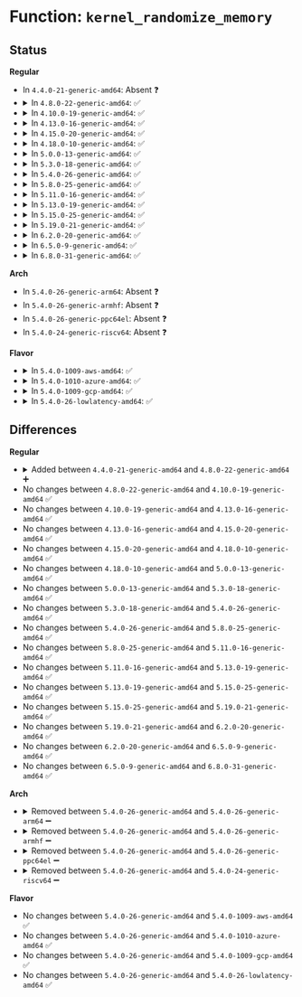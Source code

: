 # Function: <code>kernel_randomize_memory</code>

## Status
<b>Regular</b>
<ul>
<li>
In <code>4.4.0-21-generic-amd64</code>: Absent ❓
</li>
<li>
<details>
<summary>In <code>4.8.0-22-generic-amd64</code>: ✅</summary>

```c
void kernel_randomize_memory()
```

```json
{
  "name": "kernel_randomize_memory",
  "collision_type": "Unique Global",
  "inline_type": "No",
  "funcs": [
    {
      "addr": 18446744071595236779,
      "name": "kernel_randomize_memory",
      "external": true,
      "loc": "arch/x86/mm/kaslr.c:84",
      "file": "arch/x86/mm/kaslr.c",
      "inline": "seen, unknown",
      "caller_inline": [],
      "caller_func": [
        "arch/x86/kernel/setup.c:setup_arch"
      ]
    }
  ],
  "symbols": [
    {
      "addr": 18446744071595236779,
      "name": "kernel_randomize_memory",
      "section": ".init.text",
      "bind": "STB_GLOBAL",
      "size": 392
    }
  ]
}
```
</details>
</li>
<li>
<details>
<summary>In <code>4.10.0-19-generic-amd64</code>: ✅</summary>

```c
void kernel_randomize_memory()
```

```json
{
  "name": "kernel_randomize_memory",
  "collision_type": "Unique Global",
  "inline_type": "No",
  "funcs": [
    {
      "addr": 18446744071595480065,
      "name": "kernel_randomize_memory",
      "external": true,
      "loc": "arch/x86/mm/kaslr.c:94",
      "file": "arch/x86/mm/kaslr.c",
      "inline": "seen, unknown",
      "caller_inline": [],
      "caller_func": [
        "arch/x86/kernel/setup.c:setup_arch"
      ]
    }
  ],
  "symbols": [
    {
      "addr": 18446744071595480065,
      "name": "kernel_randomize_memory",
      "section": ".init.text",
      "bind": "STB_GLOBAL",
      "size": 390
    }
  ]
}
```
</details>
</li>
<li>
<details>
<summary>In <code>4.13.0-16-generic-amd64</code>: ✅</summary>

```c
void kernel_randomize_memory()
```

```json
{
  "name": "kernel_randomize_memory",
  "collision_type": "Unique Global",
  "inline_type": "No",
  "funcs": [
    {
      "addr": 18446744071596401679,
      "name": "kernel_randomize_memory",
      "external": true,
      "loc": "arch/x86/mm/kaslr.c:94",
      "file": "arch/x86/mm/kaslr.c",
      "inline": "seen, unknown",
      "caller_inline": [],
      "caller_func": [
        "arch/x86/kernel/setup.c:setup_arch"
      ]
    }
  ],
  "symbols": [
    {
      "addr": 18446744071596401679,
      "name": "kernel_randomize_memory",
      "section": ".init.text",
      "bind": "STB_GLOBAL",
      "size": 394
    }
  ]
}
```
</details>
</li>
<li>
<details>
<summary>In <code>4.15.0-20-generic-amd64</code>: ✅</summary>

```c
void kernel_randomize_memory()
```

```json
{
  "name": "kernel_randomize_memory",
  "collision_type": "Unique Global",
  "inline_type": "No",
  "funcs": [
    {
      "addr": 18446744071602721359,
      "name": "kernel_randomize_memory",
      "external": true,
      "loc": "arch/x86/mm/kaslr.c:84",
      "file": "arch/x86/mm/kaslr.c",
      "inline": "seen, unknown",
      "caller_inline": [],
      "caller_func": [
        "arch/x86/kernel/setup.c:setup_arch"
      ]
    }
  ],
  "symbols": [
    {
      "addr": 18446744071602721359,
      "name": "kernel_randomize_memory",
      "section": ".init.text",
      "bind": "STB_GLOBAL",
      "size": 394
    }
  ]
}
```
</details>
</li>
<li>
<details>
<summary>In <code>4.18.0-10-generic-amd64</code>: ✅</summary>

```c
void kernel_randomize_memory()
```

```json
{
  "name": "kernel_randomize_memory",
  "collision_type": "Unique Global",
  "inline_type": "No",
  "funcs": [
    {
      "addr": 18446744071602894064,
      "name": "kernel_randomize_memory",
      "external": true,
      "loc": "arch/x86/mm/kaslr.c:73",
      "file": "arch/x86/mm/kaslr.c",
      "inline": "seen, unknown",
      "caller_inline": [],
      "caller_func": [
        "arch/x86/kernel/setup.c:setup_arch"
      ]
    }
  ],
  "symbols": [
    {
      "addr": 18446744071602894064,
      "name": "kernel_randomize_memory",
      "section": ".init.text",
      "bind": "STB_GLOBAL",
      "size": 388
    }
  ]
}
```
</details>
</li>
<li>
<details>
<summary>In <code>5.0.0-13-generic-amd64</code>: ✅</summary>

```c
void kernel_randomize_memory()
```

```json
{
  "name": "kernel_randomize_memory",
  "collision_type": "Unique Global",
  "inline_type": "No",
  "funcs": [
    {
      "addr": 18446744071604691422,
      "name": "kernel_randomize_memory",
      "external": true,
      "loc": "arch/x86/mm/kaslr.c:74",
      "file": "arch/x86/mm/kaslr.c",
      "inline": "seen, unknown",
      "caller_inline": [],
      "caller_func": [
        "arch/x86/kernel/setup.c:setup_arch"
      ]
    }
  ],
  "symbols": [
    {
      "addr": 18446744071604691422,
      "name": "kernel_randomize_memory",
      "section": ".init.text",
      "bind": "STB_GLOBAL",
      "size": 388
    }
  ]
}
```
</details>
</li>
<li>
<details>
<summary>In <code>5.3.0-18-generic-amd64</code>: ✅</summary>

```c
void kernel_randomize_memory()
```

```json
{
  "name": "kernel_randomize_memory",
  "collision_type": "Unique Global",
  "inline_type": "No",
  "funcs": [
    {
      "addr": 18446744071604791246,
      "name": "kernel_randomize_memory",
      "external": true,
      "loc": "arch/x86/mm/kaslr.c:74",
      "file": "arch/x86/mm/kaslr.c",
      "inline": "seen, unknown",
      "caller_inline": [],
      "caller_func": [
        "arch/x86/kernel/setup.c:setup_arch"
      ]
    }
  ],
  "symbols": [
    {
      "addr": 18446744071604791246,
      "name": "kernel_randomize_memory",
      "section": ".init.text",
      "bind": "STB_GLOBAL",
      "size": 434
    }
  ]
}
```
</details>
</li>
<li>
<details>
<summary>In <code>5.4.0-26-generic-amd64</code>: ✅</summary>

```c
void kernel_randomize_memory()
```

```json
{
  "name": "kernel_randomize_memory",
  "collision_type": "Unique Global",
  "inline_type": "No",
  "funcs": [
    {
      "addr": 18446744071604817008,
      "name": "kernel_randomize_memory",
      "external": true,
      "loc": "arch/x86/mm/kaslr.c:74",
      "file": "arch/x86/mm/kaslr.c",
      "inline": "seen, unknown",
      "caller_inline": [],
      "caller_func": [
        "arch/x86/kernel/setup.c:setup_arch"
      ]
    }
  ],
  "symbols": [
    {
      "addr": 18446744071604817008,
      "name": "kernel_randomize_memory",
      "section": ".init.text",
      "bind": "STB_GLOBAL",
      "size": 434
    }
  ]
}
```
</details>
</li>
<li>
<details>
<summary>In <code>5.8.0-25-generic-amd64</code>: ✅</summary>

```c
void kernel_randomize_memory()
```

```json
{
  "name": "kernel_randomize_memory",
  "collision_type": "Unique Global",
  "inline_type": "No",
  "funcs": [
    {
      "addr": 18446744071609155184,
      "name": "kernel_randomize_memory",
      "external": true,
      "loc": "arch/x86/mm/kaslr.c:65",
      "file": "arch/x86/mm/kaslr.c",
      "inline": "seen, unknown",
      "caller_inline": [],
      "caller_func": [
        "arch/x86/kernel/setup.c:setup_arch"
      ]
    }
  ],
  "symbols": [
    {
      "addr": 18446744071609155184,
      "name": "kernel_randomize_memory",
      "section": ".init.text",
      "bind": "STB_GLOBAL",
      "size": 499
    }
  ]
}
```
</details>
</li>
<li>
<details>
<summary>In <code>5.11.0-16-generic-amd64</code>: ✅</summary>

```c
void kernel_randomize_memory()
```

```json
{
  "name": "kernel_randomize_memory",
  "collision_type": "Unique Global",
  "inline_type": "No",
  "funcs": [
    {
      "addr": 18446744071612225639,
      "name": "kernel_randomize_memory",
      "external": true,
      "loc": "arch/x86/mm/kaslr.c:64",
      "file": "arch/x86/mm/kaslr.c",
      "inline": "seen, unknown",
      "caller_inline": [],
      "caller_func": [
        "arch/x86/kernel/setup.c:setup_arch"
      ]
    }
  ],
  "symbols": [
    {
      "addr": 18446744071612225639,
      "name": "kernel_randomize_memory",
      "section": ".init.text",
      "bind": "STB_GLOBAL",
      "size": 539
    }
  ]
}
```
</details>
</li>
<li>
<details>
<summary>In <code>5.13.0-19-generic-amd64</code>: ✅</summary>

```c
void kernel_randomize_memory()
```

```json
{
  "name": "kernel_randomize_memory",
  "collision_type": "Unique Global",
  "inline_type": "No",
  "funcs": [
    {
      "addr": 18446744071614366482,
      "name": "kernel_randomize_memory",
      "external": true,
      "loc": "arch/x86/mm/kaslr.c:64",
      "file": "arch/x86/mm/kaslr.c",
      "inline": "seen, unknown",
      "caller_inline": [],
      "caller_func": [
        "arch/x86/kernel/setup.c:setup_arch"
      ]
    }
  ],
  "symbols": [
    {
      "addr": 18446744071614366482,
      "name": "kernel_randomize_memory",
      "section": ".init.text",
      "bind": "STB_GLOBAL",
      "size": 523
    }
  ]
}
```
</details>
</li>
<li>
<details>
<summary>In <code>5.15.0-25-generic-amd64</code>: ✅</summary>

```c
void kernel_randomize_memory()
```

```json
{
  "name": "kernel_randomize_memory",
  "collision_type": "Unique Global",
  "inline_type": "No",
  "funcs": [
    {
      "addr": 18446744071615297949,
      "name": "kernel_randomize_memory",
      "external": true,
      "loc": "arch/x86/mm/kaslr.c:64",
      "file": "arch/x86/mm/kaslr.c",
      "inline": "seen, unknown",
      "caller_inline": [],
      "caller_func": [
        "arch/x86/kernel/setup.c:setup_arch"
      ]
    }
  ],
  "symbols": [
    {
      "addr": 18446744071615297949,
      "name": "kernel_randomize_memory",
      "section": ".init.text",
      "bind": "STB_GLOBAL",
      "size": 590
    }
  ]
}
```
</details>
</li>
<li>
<details>
<summary>In <code>5.19.0-21-generic-amd64</code>: ✅</summary>

```c
void kernel_randomize_memory()
```

```json
{
  "name": "kernel_randomize_memory",
  "collision_type": "Unique Global",
  "inline_type": "No",
  "funcs": [
    {
      "addr": 18446744071617077913,
      "name": "kernel_randomize_memory",
      "external": true,
      "loc": "arch/x86/mm/kaslr.c:64",
      "file": "arch/x86/mm/kaslr.c",
      "inline": "seen, unknown",
      "caller_inline": [],
      "caller_func": [
        "arch/x86/kernel/setup.c:setup_arch"
      ]
    }
  ],
  "symbols": [
    {
      "addr": 18446744071617077913,
      "name": "kernel_randomize_memory",
      "section": ".init.text",
      "bind": "STB_GLOBAL",
      "size": 570
    }
  ]
}
```
</details>
</li>
<li>
<details>
<summary>In <code>6.2.0-20-generic-amd64</code>: ✅</summary>

```c
void kernel_randomize_memory()
```

```json
{
  "name": "kernel_randomize_memory",
  "collision_type": "Unique Global",
  "inline_type": "No",
  "funcs": [
    {
      "addr": 18446744071627731424,
      "name": "kernel_randomize_memory",
      "external": true,
      "loc": "arch/x86/mm/kaslr.c:64",
      "file": "arch/x86/mm/kaslr.c",
      "inline": "seen, unknown",
      "caller_inline": [],
      "caller_func": [
        "arch/x86/kernel/setup.c:setup_arch"
      ]
    }
  ],
  "symbols": [
    {
      "addr": 18446744071627731424,
      "name": "kernel_randomize_memory",
      "section": ".init.text",
      "bind": "STB_GLOBAL",
      "size": 639
    }
  ]
}
```
</details>
</li>
<li>
<details>
<summary>In <code>6.5.0-9-generic-amd64</code>: ✅</summary>

```c
void kernel_randomize_memory()
```

```json
{
  "name": "kernel_randomize_memory",
  "collision_type": "Unique Global",
  "inline_type": "No",
  "funcs": [
    {
      "addr": 18446744071619490656,
      "name": "kernel_randomize_memory",
      "external": true,
      "loc": "arch/x86/mm/kaslr.c:64",
      "file": "arch/x86/mm/kaslr.c",
      "inline": "seen, unknown",
      "caller_inline": [],
      "caller_func": [
        "arch/x86/kernel/setup.c:setup_arch"
      ]
    }
  ],
  "symbols": [
    {
      "addr": 18446744071619490656,
      "name": "kernel_randomize_memory",
      "section": ".init.text",
      "bind": "STB_GLOBAL",
      "size": 639
    }
  ]
}
```
</details>
</li>
<li>
<details>
<summary>In <code>6.8.0-31-generic-amd64</code>: ✅</summary>

```c
void kernel_randomize_memory()
```

```json
{
  "name": "kernel_randomize_memory",
  "collision_type": "Unique Global",
  "inline_type": "No",
  "funcs": [
    {
      "addr": 18446744071621787456,
      "name": "kernel_randomize_memory",
      "external": true,
      "loc": "arch/x86/mm/kaslr.c:64",
      "file": "arch/x86/mm/kaslr.c",
      "inline": "seen, unknown",
      "caller_inline": [],
      "caller_func": [
        "arch/x86/kernel/setup.c:setup_arch"
      ]
    }
  ],
  "symbols": [
    {
      "addr": 18446744071621787456,
      "name": "kernel_randomize_memory",
      "section": ".init.text",
      "bind": "STB_GLOBAL",
      "size": 639
    }
  ]
}
```
</details>
</li>
</ul>
<b>Arch</b>
<ul>
<li>
In <code>5.4.0-26-generic-arm64</code>: Absent ❓
</li>
<li>
In <code>5.4.0-26-generic-armhf</code>: Absent ❓
</li>
<li>
In <code>5.4.0-26-generic-ppc64el</code>: Absent ❓
</li>
<li>
In <code>5.4.0-24-generic-riscv64</code>: Absent ❓
</li>
</ul>
<b>Flavor</b>
<ul>
<li>
<details>
<summary>In <code>5.4.0-1009-aws-amd64</code>: ✅</summary>

```c
void kernel_randomize_memory()
```

```json
{
  "name": "kernel_randomize_memory",
  "collision_type": "Unique Global",
  "inline_type": "No",
  "funcs": [
    {
      "addr": 18446744071604730888,
      "name": "kernel_randomize_memory",
      "external": true,
      "loc": "arch/x86/mm/kaslr.c:74",
      "file": "arch/x86/mm/kaslr.c",
      "inline": "seen, unknown",
      "caller_inline": [],
      "caller_func": [
        "arch/x86/kernel/setup.c:setup_arch"
      ]
    }
  ],
  "symbols": [
    {
      "addr": 18446744071604730888,
      "name": "kernel_randomize_memory",
      "section": ".init.text",
      "bind": "STB_GLOBAL",
      "size": 434
    }
  ]
}
```
</details>
</li>
<li>
<details>
<summary>In <code>5.4.0-1010-azure-amd64</code>: ✅</summary>

```c
void kernel_randomize_memory()
```

```json
{
  "name": "kernel_randomize_memory",
  "collision_type": "Unique Global",
  "inline_type": "No",
  "funcs": [
    {
      "addr": 18446744071604698618,
      "name": "kernel_randomize_memory",
      "external": true,
      "loc": "arch/x86/mm/kaslr.c:74",
      "file": "arch/x86/mm/kaslr.c",
      "inline": "seen, unknown",
      "caller_inline": [],
      "caller_func": [
        "arch/x86/kernel/setup.c:setup_arch"
      ]
    }
  ],
  "symbols": [
    {
      "addr": 18446744071604698618,
      "name": "kernel_randomize_memory",
      "section": ".init.text",
      "bind": "STB_GLOBAL",
      "size": 434
    }
  ]
}
```
</details>
</li>
<li>
<details>
<summary>In <code>5.4.0-1009-gcp-amd64</code>: ✅</summary>

```c
void kernel_randomize_memory()
```

```json
{
  "name": "kernel_randomize_memory",
  "collision_type": "Unique Global",
  "inline_type": "No",
  "funcs": [
    {
      "addr": 18446744071604808455,
      "name": "kernel_randomize_memory",
      "external": true,
      "loc": "arch/x86/mm/kaslr.c:74",
      "file": "arch/x86/mm/kaslr.c",
      "inline": "seen, unknown",
      "caller_inline": [],
      "caller_func": [
        "arch/x86/kernel/setup.c:setup_arch"
      ]
    }
  ],
  "symbols": [
    {
      "addr": 18446744071604808455,
      "name": "kernel_randomize_memory",
      "section": ".init.text",
      "bind": "STB_GLOBAL",
      "size": 434
    }
  ]
}
```
</details>
</li>
<li>
<details>
<summary>In <code>5.4.0-26-lowlatency-amd64</code>: ✅</summary>

```c
void kernel_randomize_memory()
```

```json
{
  "name": "kernel_randomize_memory",
  "collision_type": "Unique Global",
  "inline_type": "No",
  "funcs": [
    {
      "addr": 18446744071604821136,
      "name": "kernel_randomize_memory",
      "external": true,
      "loc": "arch/x86/mm/kaslr.c:74",
      "file": "arch/x86/mm/kaslr.c",
      "inline": "seen, unknown",
      "caller_inline": [],
      "caller_func": [
        "arch/x86/kernel/setup.c:setup_arch"
      ]
    }
  ],
  "symbols": [
    {
      "addr": 18446744071604821136,
      "name": "kernel_randomize_memory",
      "section": ".init.text",
      "bind": "STB_GLOBAL",
      "size": 434
    }
  ]
}
```
</details>
</li>
</ul>

## Differences
<b>Regular</b>
<ul>
<li>
<details>
<summary>Added between <code>4.4.0-21-generic-amd64</code> and <code>4.8.0-22-generic-amd64</code> ➕</summary>

```c
void kernel_randomize_memory()
```
</details>
</li>
<li>
No changes between <code>4.8.0-22-generic-amd64</code> and <code>4.10.0-19-generic-amd64</code> ✅
</li>
<li>
No changes between <code>4.10.0-19-generic-amd64</code> and <code>4.13.0-16-generic-amd64</code> ✅
</li>
<li>
No changes between <code>4.13.0-16-generic-amd64</code> and <code>4.15.0-20-generic-amd64</code> ✅
</li>
<li>
No changes between <code>4.15.0-20-generic-amd64</code> and <code>4.18.0-10-generic-amd64</code> ✅
</li>
<li>
No changes between <code>4.18.0-10-generic-amd64</code> and <code>5.0.0-13-generic-amd64</code> ✅
</li>
<li>
No changes between <code>5.0.0-13-generic-amd64</code> and <code>5.3.0-18-generic-amd64</code> ✅
</li>
<li>
No changes between <code>5.3.0-18-generic-amd64</code> and <code>5.4.0-26-generic-amd64</code> ✅
</li>
<li>
No changes between <code>5.4.0-26-generic-amd64</code> and <code>5.8.0-25-generic-amd64</code> ✅
</li>
<li>
No changes between <code>5.8.0-25-generic-amd64</code> and <code>5.11.0-16-generic-amd64</code> ✅
</li>
<li>
No changes between <code>5.11.0-16-generic-amd64</code> and <code>5.13.0-19-generic-amd64</code> ✅
</li>
<li>
No changes between <code>5.13.0-19-generic-amd64</code> and <code>5.15.0-25-generic-amd64</code> ✅
</li>
<li>
No changes between <code>5.15.0-25-generic-amd64</code> and <code>5.19.0-21-generic-amd64</code> ✅
</li>
<li>
No changes between <code>5.19.0-21-generic-amd64</code> and <code>6.2.0-20-generic-amd64</code> ✅
</li>
<li>
No changes between <code>6.2.0-20-generic-amd64</code> and <code>6.5.0-9-generic-amd64</code> ✅
</li>
<li>
No changes between <code>6.5.0-9-generic-amd64</code> and <code>6.8.0-31-generic-amd64</code> ✅
</li>
</ul>
<b>Arch</b>
<ul>
<li>
<details>
<summary>Removed between <code>5.4.0-26-generic-amd64</code> and <code>5.4.0-26-generic-arm64</code> ➖</summary>

```c
void kernel_randomize_memory()
```
</details>
</li>
<li>
<details>
<summary>Removed between <code>5.4.0-26-generic-amd64</code> and <code>5.4.0-26-generic-armhf</code> ➖</summary>

```c
void kernel_randomize_memory()
```
</details>
</li>
<li>
<details>
<summary>Removed between <code>5.4.0-26-generic-amd64</code> and <code>5.4.0-26-generic-ppc64el</code> ➖</summary>

```c
void kernel_randomize_memory()
```
</details>
</li>
<li>
<details>
<summary>Removed between <code>5.4.0-26-generic-amd64</code> and <code>5.4.0-24-generic-riscv64</code> ➖</summary>

```c
void kernel_randomize_memory()
```
</details>
</li>
</ul>
<b>Flavor</b>
<ul>
<li>
No changes between <code>5.4.0-26-generic-amd64</code> and <code>5.4.0-1009-aws-amd64</code> ✅
</li>
<li>
No changes between <code>5.4.0-26-generic-amd64</code> and <code>5.4.0-1010-azure-amd64</code> ✅
</li>
<li>
No changes between <code>5.4.0-26-generic-amd64</code> and <code>5.4.0-1009-gcp-amd64</code> ✅
</li>
<li>
No changes between <code>5.4.0-26-generic-amd64</code> and <code>5.4.0-26-lowlatency-amd64</code> ✅
</li>
</ul>
